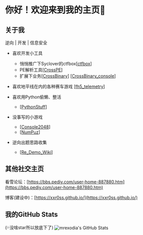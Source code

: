 # 你好！欢迎来到我的主页🎉

## 关于我
逆向 | 开发 | 信息安全

* 喜欢开发小工具
    * 悄悄推广下Syclover的ctfbox[[ctfbox](https://github.com/SycloverTeam/ctfbox)]
    * PE解析工具[[CrossPE](https://github.com/xxr0ss/CrossPE)]
    * 扩展下业务[[CrossBinary](https://github.com/xxr0ss/CrossBinary)] [[CrossBinary_console](https://github.com/xxr0ss/CrossBinary_console)]

* 喜欢地平线在内的各种赛车游戏 [[fh5_telemetry](https://github.com/xxr0ss/fh5_telemetry)]

* 喜欢用Python偷懒、整活
    * [[PythonStuff](https://github.com/xxr0ss/PythonStuff)]

* 没事写的小游戏
    * [[Console2048](https://github.com/xxr0ss/Console2048)]
    * [[NumPuz](https://github.com/xxr0ss/numpuz)]

* 逆向出题思路收集
    * [[Re_Demo_Wiki](https://github.com/xxr0ss/Re_Demo_Wiki)]


## 其他社交主页

看雪论坛：[https://bbs.pediy.com/user-home-887880.htm](https://bbs.pediy.com/user-home-887880.htm)

博客(建设中)：[https://xxr0ss.github.io/](https://xxr0ss.github.io/)

## 我的GitHub Stats
(💦没啥star所以放底下了)
<img align="center" src="https://github-readme-stats.vercel.app/api?username=xxr0ss&show_icons=true&line_height=33&count_private=true&theme=light" alt="mrexodia's GitHub Stats" />
